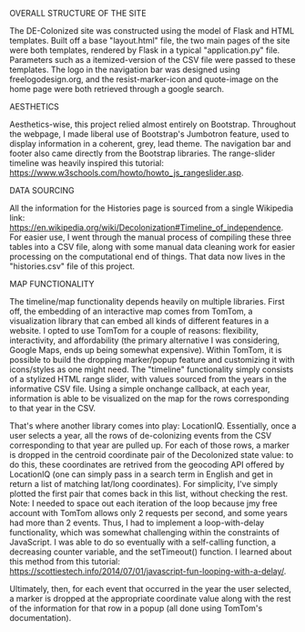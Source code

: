 OVERALL STRUCTURE OF THE SITE

The DE-Colonized site was constructed using the model of Flask and HTML templates. Built off a base "layout.html" file, the two main pages of the site were both templates, rendered by Flask
in a typical "application.py" file. Parameters such as a itemized-version of the CSV file were passed to these templates. The logo in the navigation bar was designed using freelogodesign.org,
and the resist-marker-icon and quote-image on the home page were both retrieved through a google search.

AESTHETICS

Aesthetics-wise, this project relied almost entirely on Bootstrap. Throughout the webpage, I made liberal use of Bootstrap's Jumbotron feature, used to display information in a coherent, grey,
lead theme. The navigation bar and footer also came directly from the Bootstrap libraries. The range-slider timeline was heavily inspired this tutorial: https://www.w3schools.com/howto/howto_js_rangeslider.asp.

DATA SOURCING

All the information for the Histories page is sourced from a single Wikipedia link: https://en.wikipedia.org/wiki/Decolonization#Timeline_of_independence. For easier use, I went through the
manual process of compiling these three tables into a CSV file, along with some manual data cleaning work for easier processing on the computational end of things. That data now lives in the
"histories.csv" file of this project.

MAP FUNCTIONALITY

The timeline/map functionality depends heavily on multiple libraries. First off, the embedding of an interactive map comes from TomTom, a visualization library that can embed all kinds of
different features in a website. I opted to use TomTom for a couple of reasons: flexibility, interactivity, and affordability (the primary alternative I was considering, Google Maps, ends
up being somewhat expensive). Within TomTom, it is possible to build the dropping marker/popup feature and customizing it with icons/styles as one might need. The "timeline" functionality simply
consists of a stylized HTML range slider, with values sourced from the years in the informative CSV file. Using a simple onchange callback, at each year, information is able to be visualized
on the map for the rows corresponding to that year in the CSV.

That's where another library comes into play: LocationIQ. Essentially, once a user selects a year, all the rows of de-colonizing events from the CSV corresponding to that year are pulled up.
For each of those rows, a marker is dropped in the centroid coordinate pair of the Decolonized state value: to do this, these coordinates are retrived from the geocoding API offered by LocationIQ
(one can simply pass in a search term in English and get in return a list of matching lat/long coordinates). For simplicity, I've simply plotted the first pair that comes back in this list,
without checking the rest. Note: I needed to space out each iteration of the loop because jmy free account with TomTom allows only 2 requests per second, and some years had more than 2 events.
Thus, I had to implement a loop-with-delay functionality, which was somewhat challenging within the constraints of JavaScript. I was able to do so eventually with a self-calling function, a
decreasing counter variable, and the setTimeout() function. I learned about this method from this tutorial: https://scottiestech.info/2014/07/01/javascript-fun-looping-with-a-delay/.

Ultimately, then, for each event that occurred in the year the user selected, a marker is dropped at the appropriate coordinate value along with the rest of the information
for that row in a popup (all done using TomTom's documentation).